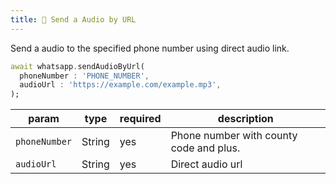 ```yaml
---
title: 🔗 Send a Audio by URL
---
```


Send a audio to the specified phone number using direct audio link.

```dart
await whatsapp.sendAudioByUrl(
  phoneNumber : 'PHONE_NUMBER',
  audioUrl : 'https://example.com/example.mp3',
);
```

| param         | type   | required | description                             |
| ------------- | ------ | -------- | --------------------------------------- |
| `phoneNumber` | String | yes      | Phone number with county code and plus. |
| `audioUrl`    | String | yes      | Direct audio url                        |
